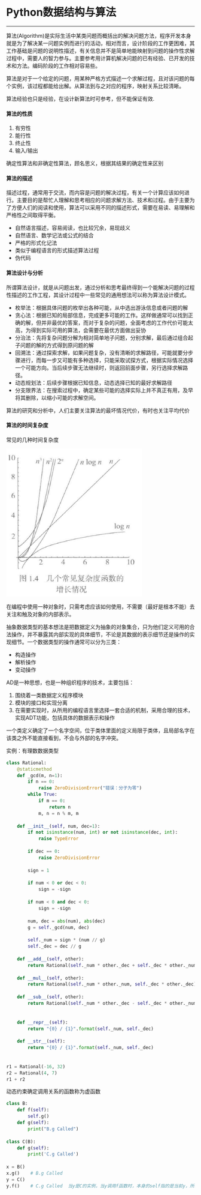 # Python数据结构与算法

---

算法\(Algorithm\)是实际生活中某类问题而概括出的解决问题方法，程序开发本身就是为了解决某一问题实例而进行的活动，相对而言，设计阶段的工作更困难，其工作基础是问题的说明性描述，有关信息并不是简单地能映射到问题的操作性求解过程中，需要人的智力参与。主要参考用计算机解决问题的已有经验、已开发的技术和方法。编码阶段的工作相对容易些。

算法是对于一个给定的问题，用某种严格方式描述一个求解过程，且对该问题的每个实例，该过程都能给出解。从算法到与之对应的程序，映射关系比较清晰。

算法经验也只是经验，在设计新算法时可参考，但不能保证有效.

#### 算法的性质

1. 有穷性
2. 能行性
3. 终止性
4. 输入/输出

确定性算法和非确定性算法，顾名思义，根据其结果的确定性来区别

#### 算法的描述

描述过程，通常用于交流，而内容是问题的解决过程，有关一个计算应该如何进行。主要目的是帮忙人理解和思考相应的问题求解方法、技术和过程。由于主要为了方便人们的阅读和使用，算法可以采用不同的描述形式，需要在易读、易理解和严格性之间取得平衡。

* 自然语言描述，容易阅读，也比较冗余，易现歧义
* 自然语言、数学记法或公式的结合
* 严格的形式化记法
* 类似于编程语言的形式描述算法过程
* 伪代码

#### 算法设计与分析

所谓算法设计，就是从问题出发，通过分析和思考最终得到一个能解决问题的过程性描述的工作工程，其设计过程中一些常见的通用想法可以称为算法设计模式。

* 枚举法：根据具体问题的枚举出各种可能，从中选出游泳信息或者问题的解
* 贪心法：根据已知的局部信息，完成更多可能的工作。这样做通常可以找到正确的解，但并非最优的答案，而对于复杂的问题，全面考虑的工作代价可能太高，为得到实际可用的算法，会需要在最优方面做出妥协
* 分治法：先将复杂问题分解为相对简单地子问题，分别求解，最后通过组合起子问题的解的方式得到原问题的解
* 回溯法：通过探索求解，如果问题复杂，没有清晰的求解路径，可能就要分步骤进行，而每一步又可能有多种选择，只能采取试探方式，根据实际情况选择一个可能方向。当后续步骤无法继续时，则返回前面步骤，另行选择求解路径。
* 动态规划法：后续步骤根据已知信息，动态选择已知的最好求解路径
* 分支限界法：在搜索过程中，确定某些可能的选择实际上并不真正有用，及早将其删除，以缩小可能的求解空间。

算法的研究和分析中，人们主要关注算法的最坏情况代价，有时也关注平均代价

#### 算法的时间复杂度

常见的几种时间复杂度

![](/assets/shijianfuzadu.png)

在编程中使用一种对象时，只需考虑应该如何使用，不需要（最好是根本不能）去关注和触及对象的内部表示。

抽象数据类型的基本想法是把数据定义为抽象的对象集合，只为他们定义可用的合法操作，并不暴露其内部实现的具体细节，不论是其数据的表示细节还是操作的实现细节。一个数据类型的操作通常可以分为三类：

* 构造操作
* 解析操作
* 变动操作

AD是一种思想，也是一种组织程序的技术，主要包括：

1. 围绕着一类数据定义程序模块
2. 模块的接口和实现分离
3. 在需要实现时，从所用的编程语言里选择一套合适的机制，采用合理的技术，实现ADT功能，包括具体的数据表示和操作

一个类定义确定了一个名字空间，位于类体里面的定义局限于类体，且局部名字在该类之外不能直接看到，不会与外部的名字冲突。

实例：有理数数据类型

```py
class Rational:
    @staticmethod
    def _gcd(m, n=1):
        if n == 0:
            raise ZeroDivisionError("错误：分子为零")
        while True:
            if m == 0:
                return n        
            m, n = n % m, m 
            
    def __init__(self, num, dec=1):
        if not isinstance(num, int) or not isinstance(dec, int):
            raise TypeError
        
        if dec == 0:
            raise ZeroDivisionError
        
        sign = 1
        
        if num < 0 or dec < 0:
            sign = -sign
        
        if num < 0 and dec < 0:
            sign = -sign
        
        num, dec = abs(num), abs(dec)
        g = self._gcd(num, dec)
        
        self._num = sign * (num // g)
        self._dec = dec // g
             
    def __add__(self, other):
        return Rational(self._num * other._dec + self._dec * other._num, self._dec * other._dec)
    
    def __mul__(self, other):
        return Rational(self._num * other._num, self._dec * other._dec)
    
    def __sub__(self, other):
        return Rational(self._num * other._dec - self._dec * other._num, self._dec * other._dec)
    
    
    def __repr__(self):
        return "{0} / {1}".format(self._num, self._dec)
    
    def __str__(self):
        return "{0} / {1}".format(self._num, self._dec)


r1 = Rational(-16, 32)
r2 = Rational(4, 7)
r1 + r2
```

动态约束确定调用关系的函数称为虚函数

```py
class B:
    def f(self):
        self.g()
    def g(self):
        print("B.g Called")

class C(B):
    def g(self):
        print('C.g Called')

x = B()
x.g()    # B.g Called
y = C()
y.f()    # C.g Called  当y是C的实例，当y调用f函数时，本身的self指的是当前y，所以self.g()也是调用当前y下的函数
```




